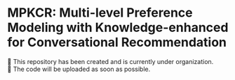 # MPKCR: Multi-level Preference Modeling with Knowledge-enhanced for Conversational Recommendation

🚧 This repository has been created and is currently under organization.  
📌 The code will be uploaded as soon as possible. 
